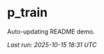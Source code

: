# p_train

Auto-updating README demo.

<!--START_SECTION:status-->
_Last run: 2025-10-15 18:31 UTC_
<!--END_SECTION:status-->






























































































































































































































































































































































































































































































































































































































































































































































































































































































































































































































































































































































































































































































































